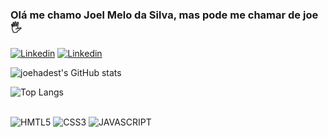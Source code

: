### Olá me chamo Joel Melo da Silva, mas pode me chamar de joe 🖐

[![Linkedin](https://img.shields.io/badge/LinkedIn-0077B5?style=for-the-badge&logo=linkedin&logoColor=white)](https://www.linkedin.com/in/joel-melo-ab60b729b/)
[![Linkedin](https://img.shields.io/badge/Instagram-E4405F?style=for-the-badge&logo=instagram&logoColor=white)](https://www.instagram.com/joehadest/)

![joehadest's GitHub stats](https://github-readme-stats.vercel.app/api?username=joehadest&show_icons=true&theme=radical)

![Top Langs](https://github-readme-stats.vercel.app/api/top-langs/?username=joehadest&layout=compact)

<div style= "display inline_block"></br>
<img aling= center alt=HMTL5 src=https://img.shields.io/badge/HTML5-E34F26?style=for-the-badge&logo=html5&logoColor=white> 
<img aling= center alt=CSS3 src=https://img.shields.io/badge/CSS3-1572B6?style=for-the-badge&logo=css3&logoColor=white> 
<img aling= center alt=JAVASCRIPT src=https://img.shields.io/badge/JavaScript-F7DF1E?style=for-the-badge&logo=javascript&logoColor=black> 
</div>


